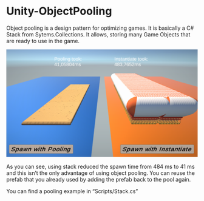 <p align="center">

# Unity-ObjectPooling


Object pooling is a design pattern for optimizing games. It is basically a C# Stack from Sytems.Collections. It allows, storing many Game Objects that are ready to use in the game. 

![alt text](./Assets/Compare.png)

As you can see, using stack reduced the spawn time from 484 ms to 41 ms and this isn’t the only advantage of using object pooling. You can reuse the prefab that you already used by adding the prefab back to the pool again. 

You can find a pooling example in “Scripts/Stack.cs”

</p>